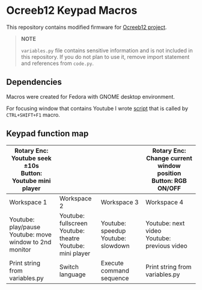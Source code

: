 # Ocreeb12 Keypad Macros

This repository contains modified firmware for [Ocreeb12 project](https://github.com/sb-ocr/ocreeb-12).

> **NOTE**
> 
> `variables.py` file contains sensitive information and is not included in this repository. If you do not plan to use it, remove import statement and references from `code.py`.



## Dependencies

Macros were created for Fedora with GNOME desktop environment.

For focusing window that contains Youtube I wrote [script](https://github.com/f5AFfMhv/Random-Scripts/blob/master/HotKey-Deck/youtube_focus.sh) that is called by `CTRL+SHIFT+F1` macro. 

## Keypad function map

| Rotary Enc: Youtube seek ±10s<br/>Button: Youtube mini player |                                                                   |                                        | Rotary Enc: Change current window position<br/>Button: RGB ON/OFF |
| ------------------------------------------------------------- | ----------------------------------------------------------------- | -------------------------------------- | ------------------------------------------------------- |
| Workspace 1                                                   | Workspace 2                                                       | Workspace 3                            | Workspace 4                                             |
| Youtube: play/pause<br/>Youtube: move window to 2nd monitor   | Youtube: fullscreen<br/>Youtube: theatre<br/>Youtube: mini player | Youtube: speedup<br/>Youtube: slowdown | Youtube: next video<br/>Youtube: previous video         |
| Print string from variables.py                                | Switch language                                                   | Execute command sequence               | Print string from variables.py                          |


